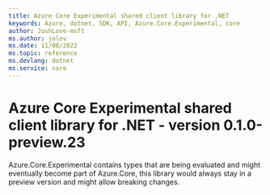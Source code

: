 ```yaml
---
title: Azure Core Experimental shared client library for .NET
keywords: Azure, dotnet, SDK, API, Azure.Core.Experimental, core
author: JoshLove-msft
ms.author: jolov
ms.date: 11/08/2022
ms.topic: reference
ms.devlang: dotnet
ms.service: core
---
```

# Azure Core Experimental shared client library for .NET - version 0.1.0-preview.23 


Azure.Core.Experimental contains types that are being evaluated and might eventually become part of Azure.Core, this library would always stay in a preview version and might allow breaking changes.

